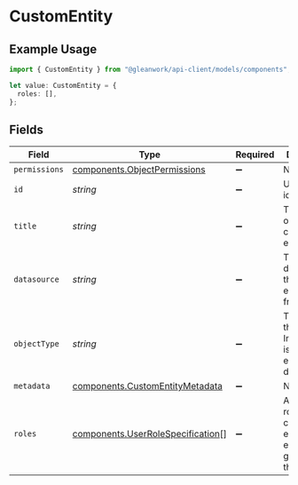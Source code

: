 # CustomEntity

## Example Usage

```typescript
import { CustomEntity } from "@gleanwork/api-client/models/components";

let value: CustomEntity = {
  roles: [],
};
```

## Fields

| Field                                                                                  | Type                                                                                   | Required                                                                               | Description                                                                            |
| -------------------------------------------------------------------------------------- | -------------------------------------------------------------------------------------- | -------------------------------------------------------------------------------------- | -------------------------------------------------------------------------------------- |
| `permissions`                                                                          | [components.ObjectPermissions](../../models/components/objectpermissions.md)           | :heavy_minus_sign:                                                                     | N/A                                                                                    |
| `id`                                                                                   | *string*                                                                               | :heavy_minus_sign:                                                                     | Unique identifier.                                                                     |
| `title`                                                                                | *string*                                                                               | :heavy_minus_sign:                                                                     | Title or name of the custom entity.                                                    |
| `datasource`                                                                           | *string*                                                                               | :heavy_minus_sign:                                                                     | The datasource the custom entity is from.                                              |
| `objectType`                                                                           | *string*                                                                               | :heavy_minus_sign:                                                                     | The type of the entity. Interpretation is specific to each datasource                  |
| `metadata`                                                                             | [components.CustomEntityMetadata](../../models/components/customentitymetadata.md)     | :heavy_minus_sign:                                                                     | N/A                                                                                    |
| `roles`                                                                                | [components.UserRoleSpecification](../../models/components/userrolespecification.md)[] | :heavy_minus_sign:                                                                     | A list of user roles for the custom entity explicitly granted by the owner.            |